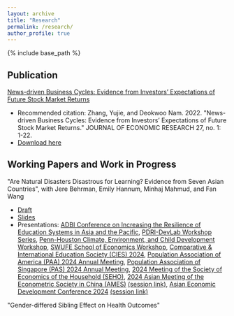 ```yaml
---
layout: archive
title: "Research"
permalink: /research/
author_profile: true
---
```


<!-- 
{% if author.googlescholar %}
  You can also find my articles on <u><a href="{{author.googlescholar}}">my Google Scholar profile</a>.</u>
{% endif %}

{% include base_path %}

{% for post in site.publications reversed %}
  {% include archive-single.html %}
{% endfor %} 
-->

{% include base_path %}

Publication
--

[News-driven Business Cycles: Evidence from Investors’ Expectations of Future Stock Market Returns](https://papersearch.net/thesis/article.asp?key=3948237)
- Recommended citation: Zhang, Yujie, and Deokwoo Nam. 2022. "News-driven Business Cycles: Evidence from Investors’ Expectations of Future Stock Market Returns." JOURNAL OF ECONOMIC RESEARCH 27, no. 1: 1-22.
- [Download here](http://yujiezhangecon.github.io/files/research/ZhangNam/ZhangNam_00_main.pdf) <br>

Working Papers and Work in Progress
--

"Are Natural Disasters Disastrous for Learning? Evidence from Seven Asian Countries", with Jere Behrman, Emily Hannum, Minhaj Mahmud, and Fan Wang 
- [Draft](http://yujiezhangecon.github.io/files/research/PrjRDSE/ZBHMWDisasterLearningAsia.pdf) <br>
- [Slides](http://yujiezhangecon.github.io/files/research/PrjRDSE/ADBI_MICS_presentation.pdf) <br>
- Presentations: 
[ADBI Conference on Increasing the Resilience of Education Systems in Asia and the Pacific](https://www.adb.org/news/events/increasing-the-resilience-of-education-systems-in-asia-and-the-pacific), 
[PDRI-DevLab Workshop Series](https://pdri-devlab.upenn.edu/event/pdri-devlab-workshop-series-emily-hannum/), 
[Penn-Houston Climate, Environment, and Child Development Workshop](https://www.pop.upenn.edu/events/2023/12/01/penn-houston-climate-environment-and-child-development-workshop), 
[SWUFE School of Economics Workshop](http://yujiezhangecon.github.io/files/research/PrjRDSE/SWUFE_workshop_231228.JPG), 
[Comparative & International Education Society (CIES) 2024](https://convention2.allacademic.com/one/cies/cies24/index.php?cmd=Online+Program+View+Session&selected_session_id=2100746&PHPSESSID=38u1ksu0g9iurddg8ia8mn3du2), 
[Population Association of America (PAA) 2024 Annual Meeting](https://www.populationassociation.org/paa2024/call-for-papers), 
[Population Association of Singapore (PAS) 2024 Annual Meeting](https://www.sgpopulation.org/pas-2024), 
[2024 Meeting of the Society of Economics of the Household (SEHO)](https://economics.smu.edu.sg/conference/seho2024), 
[2024 Asian Meeting of the Econometric Society in China (AMES)](https://www.econometricsociety.org/regional-activities/schedule/2024/06/28/2024-Asia-Meeting-Hangzhou-China#home) [(session link)](https://virtual.oxfordabstracts.com/#/event/6969/submission/426), 
[Asian Economic Development Conference 2024](https://adb.eventsair.com/asian-economic-development-conference-2024) [(session link)](http://yujiezhangecon.github.io/files/research/PrjRDSE/AEDC2024_ProgramBook_29May.pdf)



"Gender-differed Sibling Effect on Health Outcomes" 

